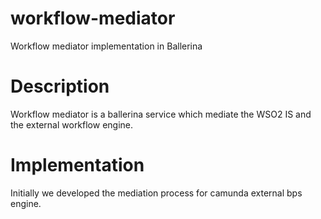 # workflow-mediator
Workflow mediator implementation in Ballerina

# Description
Workflow mediator is a ballerina service which mediate the WSO2 IS and the external workflow engine.

# Implementation 
Initially we developed the mediation process for camunda external bps engine. 



